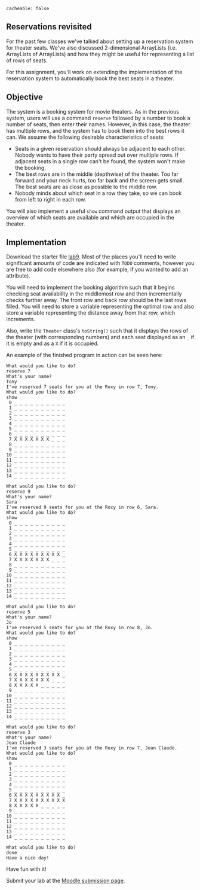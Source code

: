 ```
cacheable: false
```

## Reservations revisited

For the past few classes we've talked about setting up a reservation system for theater seats. We've also discussed 2-dimensional ArrayLists (i.e. ArrayLists of ArrayLists) and how they might be useful for representing a list of rows of seats.

For this assignment, you'll work on extending the implementation of the reservation system to automatically book the best seats in a theater.

## Objective

The system is a booking system for movie theaters. As in the previous system, users will use a command `reserve` followed by a number to book a number of seats, then enter their names. However, in this case, the theater has multiple rows, and the system has to book them into the best rows it can. We assume the following desirable characteristics of seats:

* Seats in a given reservation should always be adjacent to each other. Nobody wants to have their party spread out over multiple rows. If adjacent seats in a single row can't be found, the system won't make the booking.
* The best rows are in the middle (depthwise) of the theater. Too far forward and your neck hurts, too far back and the screen gets small. The best seats are as close as possible to the middle row.
* Nobody minds about which seat in a row they take, so we can book from left to right in each row.

You will also implement a useful `show` command output that displays an overview of which seats are available and which are occupied in the theater.

## Implementation

Download the starter file [lab9](http://mathcs.pugetsound.edu/~tmullen/ics/TheaterRowsStarter.zip). Most of the places you'll need to write significant amounts of code are indicated with `TODO` comments, however you are free to add code elsewhere also (for example, if you wanted to add an attribute).

You will need to implement the booking algorithm such that it begins checking seat availability in the middlemost row and then incrementally checks further away. The front row and back row should be the last rows filled. You will need to store a variable representing the optimal row and also store a variable representing the distance away from that row, which increments.

Also, write the `Theater` class's `toString()` such that it displays the rows of the theater (with corresponding numbers) and each seat displayed as an `_` if it is empty and as a `X` if it is occupied.

An example of the finished program in action can be seen here:

    What would you like to do?
    reserve 7
    What's your name?
    Tony
    I've reserved 7 seats for you at the Roxy in row 7, Tony.
    What would you like to do?
    show
     0 _ _ _ _ _ _ _ _ _ _
     1 _ _ _ _ _ _ _ _ _ _
     2 _ _ _ _ _ _ _ _ _ _
     3 _ _ _ _ _ _ _ _ _ _
     4 _ _ _ _ _ _ _ _ _ _
     5 _ _ _ _ _ _ _ _ _ _
     6 _ _ _ _ _ _ _ _ _ _
     7 X X X X X X X _ _ _
     8 _ _ _ _ _ _ _ _ _ _
     9 _ _ _ _ _ _ _ _ _ _
    10 _ _ _ _ _ _ _ _ _ _
    11 _ _ _ _ _ _ _ _ _ _
    12 _ _ _ _ _ _ _ _ _ _
    13 _ _ _ _ _ _ _ _ _ _
    14 _ _ _ _ _ _ _ _ _ _

    What would you like to do?
    reserve 9
    What's your name?
    Sara
    I've reserved 9 seats for you at the Roxy in row 6, Sara.
    What would you like to do?
    show
     0 _ _ _ _ _ _ _ _ _ _
     1 _ _ _ _ _ _ _ _ _ _
     2 _ _ _ _ _ _ _ _ _ _
     3 _ _ _ _ _ _ _ _ _ _
     4 _ _ _ _ _ _ _ _ _ _
     5 _ _ _ _ _ _ _ _ _ _
     6 X X X X X X X X X _
     7 X X X X X X X _ _ _
     8 _ _ _ _ _ _ _ _ _ _
     9 _ _ _ _ _ _ _ _ _ _
    10 _ _ _ _ _ _ _ _ _ _
    11 _ _ _ _ _ _ _ _ _ _
    12 _ _ _ _ _ _ _ _ _ _
    13 _ _ _ _ _ _ _ _ _ _
    14 _ _ _ _ _ _ _ _ _ _

    What would you like to do?
    reserve 5
    What's your name?
    Jo
    I've reserved 5 seats for you at the Roxy in row 8, Jo.
    What would you like to do?
    show
     0 _ _ _ _ _ _ _ _ _ _
     1 _ _ _ _ _ _ _ _ _ _
     2 _ _ _ _ _ _ _ _ _ _
     3 _ _ _ _ _ _ _ _ _ _
     4 _ _ _ _ _ _ _ _ _ _
     5 _ _ _ _ _ _ _ _ _ _
     6 X X X X X X X X X _
     7 X X X X X X X _ _ _
     8 X X X X X _ _ _ _ _
     9 _ _ _ _ _ _ _ _ _ _
    10 _ _ _ _ _ _ _ _ _ _
    11 _ _ _ _ _ _ _ _ _ _
    12 _ _ _ _ _ _ _ _ _ _
    13 _ _ _ _ _ _ _ _ _ _
    14 _ _ _ _ _ _ _ _ _ _

    What would you like to do?
    reserve 3
    What's your name?
    Jean Claude
    I've reserved 3 seats for you at the Roxy in row 7, Jean Claude.
    What would you like to do?
    show
     0 _ _ _ _ _ _ _ _ _ _
     1 _ _ _ _ _ _ _ _ _ _
     2 _ _ _ _ _ _ _ _ _ _
     3 _ _ _ _ _ _ _ _ _ _
     4 _ _ _ _ _ _ _ _ _ _
     5 _ _ _ _ _ _ _ _ _ _
     6 X X X X X X X X X _
     7 X X X X X X X X X X
     8 X X X X X _ _ _ _ _
     9 _ _ _ _ _ _ _ _ _ _
    10 _ _ _ _ _ _ _ _ _ _
    11 _ _ _ _ _ _ _ _ _ _
    12 _ _ _ _ _ _ _ _ _ _
    13 _ _ _ _ _ _ _ _ _ _
    14 _ _ _ _ _ _ _ _ _ _

    What would you like to do?
    done
    Have a nice day!

Have fun with it!

Submit your lab at the [Moodle submission page](https://moodle.pugetsound.edu/moodle/mod/assign/view.php?id=363868).

